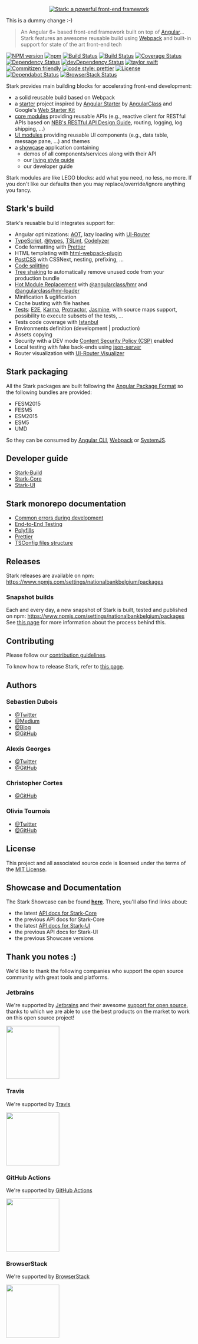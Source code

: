 <p align="center">
	<a href="/packages/stark-core/assets/logo/dark/stark_logo_dark_small.png?raw=true" target="_blank" rel="noopener noreferrer">
		<img src="/packages/stark-core/assets/logo/dark/stark_logo_dark_small.png?raw=true" alt="Stark: a powerful front-end framework" style="max-width:100%;">
	</a>
</p>

This is a dummy change :-)

> An Angular 6+ based front-end framework built on top of [Angular](https://angular.io)...
> Stark features an awesome reusable build using [Webpack](https://webpack.js.org/) and built-in support for state of the art front-end tech

[![NPM version](https://img.shields.io/npm/v/@nationalbankbelgium/stark-core.svg)](https://www.npmjs.com/package/@nationalbankbelgium/stark-core)
[![npm](https://img.shields.io/npm/dm/@nationalbankbelgium/stark-core.svg)](https://www.npmjs.com/package/@nationalbankbelgium/stark-core)
[![Build Status](https://travis-ci.org/NationalBankBelgium/stark.svg?branch=master)](https://travis-ci.org/NationalBankBelgium/stark)
[![Build Status](https://github.com/NationalBankBelgium/stark/workflows/ci/badge.svg)](https://github.com/NationalBankBelgium/stark/actions?query=workflow%3Aci)
[![Coverage Status](https://coveralls.io/repos/github/NationalBankBelgium/stark/badge.svg?branch=master)](https://coveralls.io/github/NationalBankBelgium/stark?branch=master)
[![Dependency Status](https://david-dm.org/NationalBankBelgium/stark.svg)](https://david-dm.org/NationalBankBelgium/stark)
[![devDependency Status](https://david-dm.org/NationalBankBelgium/stark/dev-status.svg)](https://david-dm.org/NationalBankBelgium/stark#info=devDependencies)
[![taylor swift](https://img.shields.io/badge/secured%20by-taylor%20swift-brightgreen.svg)](https://twitter.com/SwiftOnSecurity)
[![Commitizen friendly](https://img.shields.io/badge/commitizen-friendly-brightgreen.svg)](http://commitizen.github.io/cz-cli/)
[![code style: prettier](https://img.shields.io/badge/code_style-prettier-ff69b4.svg?style=flat-square)](https://github.com/prettier/prettier)
[![License](https://img.shields.io/cocoapods/l/AFNetworking.svg)](LICENSE)
[![Dependabot Status](https://api.dependabot.com/badges/status?host=github&repo=NationalBankBelgium/stark)](https://dependabot.com)
[![BrowserStack Status](https://automate.browserstack.com/badge.svg?badge_key=Tm5SaUZSU2IyN3NRMUJubytEUFdrZUNSRTg1RUhoNjJSbHNFdDJGbUZ0az0tLUtza3NYT3JVdGJoNVJ1Y2Ywa3NUY2c9PQ==--f293e37574a75b6a4f37428b1ff6978c55760aa7)](https://automate.browserstack.com/public-build/Tm5SaUZSU2IyN3NRMUJubytEUFdrZUNSRTg1RUhoNjJSbHNFdDJGbUZ0az0tLUtza3NYT3JVdGJoNVJ1Y2Ywa3NUY2c9PQ==--f293e37574a75b6a4f37428b1ff6978c55760aa7)

Stark provides main building blocks for accelerating front-end development:

-   a solid reusable build based on Webpack
-   a [starter](/starter) project inspired by [Angular Starter](https://github.com/gdi2290/angular-starter) by [AngularClass](https://angularclass.com) and Google's [Web Starter Kit](https://github.com/google/web-starter-kit)
-   [core modules](https://stark.nbb.be/api-docs/stark-core/latest/) providing reusable APIs (e.g., reactive client for RESTful APIs based on [NBB's RESTful API Design Guide](https://github.com/NationalBankBelgium/REST-API-Design-Guide/wiki), routing, logging, log shipping, ...)
-   [UI modules](https://stark.nbb.be/api-docs/stark-ui/latest/) providing reusable UI components (e.g., data table, message pane, ...) and themes
-   a [showcase](https://stark.nbb.be) application containing
    -   demos of all components/services along with their API
    -   our [living style guide](https://www.smashingmagazine.com/2016/05/creating-a-living-style-guide-case-study/)
    -   our developer guide

Stark modules are like LEGO blocks: add what you need, no less, no more. If you don't like our defaults then you may replace/override/ignore anything you fancy.

## Stark's build

Stark's reusable build integrates support for:

-   Angular optimizations: [AOT](https://angular.io/docs/ts/latest/cookbook/aot-compiler.html), lazy loading with [UI-Router](https://github.com/angular-ui/ui-router)
-   [TypeScript](https://www.typescriptlang.org/), [@types](https://www.npmjs.com/~types), [TSLint](http://palantir.github.io/tslint/), [Codelyzer](https://github.com/mgechev/codelyzer)
-   Code formatting with [Prettier](https://prettier.io/)
-   HTML templating with [html-webpack-plugin](https://github.com/jantimon/html-webpack-plugin)
-   [PostCSS](http://postcss.org/) with CSSNext, nesting, prefixing, ...
-   [Code splitting](https://robertknight.github.io/posts/webpack-dll-plugins/)
-   [Tree shaking](https://webpack.js.org/guides/tree-shaking/) to automatically remove unused code from your production bundle
-   [Hot Module Replacement](https://webpack.github.io/docs/hot-module-replacement-with-webpack.html) with [@angularclass/hmr](https://github.com/angularclass/angular-hmr) and [@angularclass/hmr-loader](https://github.com/angularclass/angular-hmr-loader)
-   Minification & uglification
-   Cache busting with file hashes
-   [Tests](https://angular.io/docs/ts/latest/guide/testing.html): [E2E](https://angular.github.io/protractor/#/faq#what-s-the-difference-between-karma-and-protractor-when-do-i-use-which-), [Karma](https://karma-runner.github.io/), [Protractor](https://angular.github.io/protractor/), [Jasmine](https://github.com/jasmine/jasmine), with source maps support, possibility to execute subsets of the tests, ...
-   Tests code coverage with [Istanbul](https://github.com/gotwarlost/istanbul)
-   Environments definition (development | production)
-   Assets copying
-   Security with a DEV mode [Content Security Policy (CSP)](https://content-security-policy.com/) enabled
-   Local testing with fake back-ends using [json-server](https://github.com/typicode/json-server)
-   Router visualization with [UI-Router Visualizer](https://github.com/ui-router/visualizer)

## Stark packaging

All the Stark packages are built following the [Angular Package Format](https://docs.google.com/document/d/1CZC2rcpxffTDfRDs6p1cfbmKNLA6x5O-NtkJglDaBVs/preview) so the following bundles are provided:

-   FESM2015
-   FESM5
-   ESM2015
-   ESM5
-   UMD

So they can be consumed by [Angular CLI](https://github.com/angular/angular-cli), [Webpack](https://github.com/webpack/webpack) or [SystemJS](https://github.com/systemjs/systemjs).

## Developer guide

-   [Stark-Build](docs/stark-build/NG_CLI_BUILD_CUSTOMIZATIONS.md)
-   [Stark-Core](https://stark.nbb.be/api-docs/stark-core/latest/additional-documentation/getting-started.html)
-   [Stark-UI](https://stark.nbb.be/api-docs/stark-ui/latest/additional-documentation/getting-started.html)

## Stark monorepo documentation

-   [Common errors during development](docs/COMMON_DEV_ERRORS.md)
-   [End-to-End Testing](docs/E2E_TESTING.md)
-   [Polyfills](docs/POLYFILLS.md)
-   [Prettier](docs/PRETTIER.md)
-   [TSConfig files structure](docs/TSCONFIG.md)

## Releases

Stark releases are available on npm: https://www.npmjs.com/settings/nationalbankbelgium/packages

### Snapshot builds

Each and every day, a new snapshot of Stark is built, tested and published on npm: https://www.npmjs.com/settings/nationalbankbelgium/packages
See [this page](/SNAPSHOTS.md) for more information about the process behind this.

## Contributing

Please follow our [contribution guidelines](/CONTRIBUTING.md).

To know how to release Stark, refer to [this page](/RELEASE.md).

## Authors

### Sebastien Dubois

-   [@Twitter](https://twitter.com/dSebastien)
-   [@Medium](https://medium.com/@dSebastien)
-   [@Blog](https://www.dsebastien.net)
-   [@GitHub](https://github.com/dSebastien)

### Alexis Georges

-   [@Twitter](https://twitter.com/SuperITMan_BE)
-   [@GitHub](https://github.com/SuperITMan)

### Christopher Cortes

-   [@GitHub](https://github.com/christophercr)

### Olivia Tournois

-   [@Twitter](https://twitter.com/mallikki)
-   [@GitHub](https://github.com/Mallikki)

## License

This project and all associated source code is licensed under the terms of the [MIT License](/LICENSE).

## Showcase and Documentation

The Stark Showcase can be found **[here](https://stark.nbb.be)**.
There, you'll also find links about:

-   the latest [API docs for Stark-Core](https://stark.nbb.be/api-docs/stark-core/latest/)
-   the previous API docs for Stark-Core
-   the latest [API docs for Stark-UI](https://stark.nbb.be/api-docs/stark-ui/latest/)
-   the previous API docs for Stark-UI
-   the previous Showcase versions

## Thank you notes :)

We'd like to thank the following companies who support the open source community with great tools and platforms.

### Jetbrains

We're supported by [Jetbrains](https://www.jetbrains.com) and their awesome [support for open source](https://www.jetbrains.com/buy/opensource/), thanks to which we are able to use the best products on the market to work on this open source project!

<a href="https://www.jetbrains.com"><img src="http://www.underconsideration.com/brandnew/archives/jetbrains_logo_detail.jpg" width="144px"></a>

### Travis

We're supported by [Travis](https://travis-ci.org/)

<a href="https://travis-ci.org/"><img src="https://travis-ci.com/images/logos/TravisCI-Full-Color.png" width="144px"></a>

### GitHub Actions

We're supported by [GitHub Actions](https://github.com/features/actions)

<a href="https://github.com/features/actions"><img src="https://github.githubassets.com/images/modules/site/features/actions-icon-actions.svg" width="144px"></a>


### BrowserStack

We're supported by [BrowserStack](https://www.browserstack.com)

<a href="https://www.browserstack.com"><img src="http://www.browserstack.com/images/layout/browserstack-logo-600x315.png" width="144px"></a>

